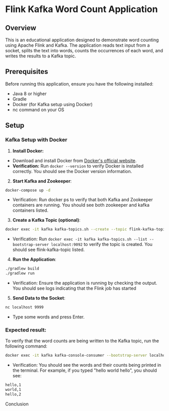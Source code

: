 # Flink Kafka Word Count Application

## Overview

This is an educational application designed to demonstrate word counting using Apache Flink and Kafka. The application reads text input from a socket, splits the text into words, counts the occurrences of each word, and writes the results to a Kafka topic.

## Prerequisites

Before running this application, ensure you have the following installed:

- Java 8 or higher
- Gradle
- Docker (for Kafka setup using Docker)
- nc command on your OS

## Setup

### Kafka Setup with Docker

1. **Install Docker:**
- Download and install Docker from [Docker's official website](https://www.docker.com/get-started).
- **Verification:** Run `docker --version` to verify Docker is installed correctly. You should see the Docker version information.
2. **Start Kafka and Zookeeper**:
```bash
docker-compose up -d
```
- Verification: Run docker ps to verify that both Kafka and Zookeeper containers are running. You should see both zookeeper and kafka containers listed.
3. **Create a Kafka Topic (optional)**:
```bash
docker exec -it kafka kafka-topics.sh --create --topic flink-kafka-topic --bootstrap-server localhost:9092 --partitions 1 --replication-factor 1
```
- Verification: Run `docker exec -it kafka kafka-topics.sh --list --bootstrap-server localhost:9092` to verify the topic is created. You should see flink-kafka-topic listed.

4. **Run the Application**:
```bash
./gradlew build
./gradlew run
```
- Verification: Ensure the application is running by checking the output. You should see logs indicating that the Flink job has started
5. **Send Data to the Socket**:
```bash
nc localhost 9999
```
- Type some words and press Enter.

### Expected result:
To verify that the word counts are being written to the Kafka topic, run the following command:
```bash
docker exec -it kafka kafka-console-consumer --bootstrap-server localhost:9092 --topic flink-kafka-topic --from-beginning
```
- Verification: You should see the words and their counts being printed in the terminal. For example, if you typed "hello world hello", you should see:
```bash
hello,1
world,1
hello,2
```

Conclusion